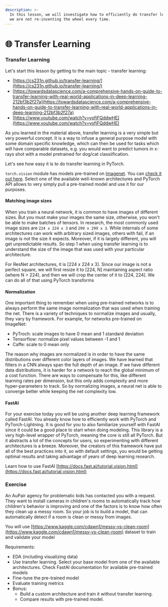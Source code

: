 ```yaml
---
description: >-
  In this lesson, we will investigate how to efficiently do transfer learning so
  we are not re-inventing the wheel every time.
---
```


# 🌐 Transfer Learning

### Transfer Learning <a href="#transfer-learning" id="transfer-learning"></a>

Let's start this lesson by getting to the main topic - transfer learning:

* [https://cs231n.github.io/transfer-learning/](https://cs231n.github.io/transfer-learning/)
* [https://towardsdatascience.com/a-comprehensive-hands-on-guide-to-transfer-learning-with-real-world-applications-in-deep-learning-212bf3b2f27a](https://towardsdatascience.com/a-comprehensive-hands-on-guide-to-transfer-learning-with-real-world-applications-in-deep-learning-212bf3b2f27a)
* [https://www.youtube.com/watch?v=yofjFQddwHE](https://www.youtube.com/watch?v=yofjFQddwHE)

As you learned in the material above, transfer learning is a very simple but very powerful concept. It is a way to infuse a general purpose model with some domain specific knowledge, which can then be used for tasks which will have comparable datasets, e.g. you would want to predict tumors in x-rays shot with a model pretrained for dog/cat classiification.

Let's see how easy it is to do transfer learning in PyTorch.

`torch.vision` module has models pre-trained on [Imagenet](http://www.image-net.org/about). You can [check it out here](https://pytorch.org/vision/stable/models.html). Select one of the available well-known architectures and PyTorch API allows to very simply pull a pre-trained model and use it for our purposes.

#### Matching image sizes <a href="#matching-image-sizes" id="matching-image-sizes"></a>

When you train a neural network, it is common to have images of different sizes. But you must make your images the same size, otherwise, you won't be able to make batches of tensors. In research, the most commonly used image sizes are `224 x 224 x 3` and `299 x 299 x 3`. While internals of some architectures can work with arbitrary sized images, others with fail, if an image is not the size it expects. Moreover, if it is largely different, you will get unpredictable results. So step 1 when using transfer learning is to understand the size of the image that was used with your particular architecture.

For ResNet architectures, it is \[224 x 224 x 3]. Since our image is not a perfect square, we will first resize it to \[224, N] maintaining aspect ratio (where N > 224), and then we will crop the center of it to \[224, 224]. We can do all of that using PyTorch transforms

#### Normalization <a href="#normalization" id="normalization"></a>

One important thing to remember when using pre-trained networks is to always perform the same image normalization that was used when training the net. There is a variety of techniques to normalize images and usually, they vary by framework. For example, for networks pre-trained on ImageNet:

* PyTroch: scale images to have 0 mean and 1 standard deviation
* Tensorflow: normalize pixel values between -1 and 1
* Caffe: scale to 0 mean only

The reason why images are normalized is in order to have the same distributions over different color layers of images. We have learned that filters in a CNN always span the full depth of an image. If we have different data distributions, it is harder for a network to reach the global minimum of a cost function. There are ways to compensate for this, like different learning rates per dimension, but this only adds complexity and more hyper-parameters to track. So by normalizing images, a neural net is able to converge better while keeping the net complexity low.

#### FastAI <a href="#fastai" id="fastai"></a>

For your exercise today you will be using another deep learning framework called FastAI. You already know how to efficiently work with PyTorch and PyTorch-Lightning. It is good for you to also familiarize yourself with FastAI since it could be a good place to start when doing modeling. This library is a very high-level wrapper of PyTorch, meaning the core is still all PyTorch. But it abstracts a lot of the concepts for users, so experimenting with different architectures is a breeze. Moreover, the creators of this framework have put all of the best practices into it, so with default settings, you would be getting optimal results and taking advantage of years of deep learning research.

Learn how to use FastAI [https://docs.fast.ai/tutorial.vision.html](https://docs.fast.ai/tutorial.vision.html)

### Exercise <a href="#exercise" id="exercise"></a>

An AuPair agency for problematic kids has contacted you with a request. They want to install cameras in children's rooms to automatically track how children's behavior is improving and one of the factors is to know how often they clean up a messy room. So your job is to build a model, that can automatically detect if a room is clean or messy from images.

You will use [https://www.kaggle.com/cdawn1/messy-vs-clean-room](https://www.kaggle.com/cdawn1/messy-vs-clean-room) dataset to train and validate your model

Requirements:

* EDA (including visualizing data)
* Use transfer learning. Select your base model from one of the available architectures. Check FastAI documentation for available pre-trained models
* Fine-tune the pre-trained model
* Evaluate training metrics
* Bonus:
  * Build a custom architecture and train it without transfer learning.
  * Compare results with pre-trained model.
